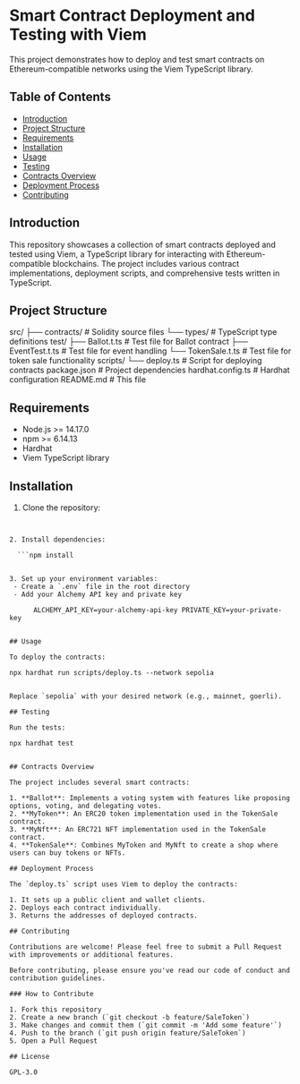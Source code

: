 # Smart Contract Deployment and Testing with Viem

This project demonstrates how to deploy and test smart contracts on Ethereum-compatible networks using the Viem TypeScript library.

## Table of Contents

- [Introduction](#introduction)
- [Project Structure](#project-structure)
- [Requirements](#requirements)
- [Installation](#installation)
- [Usage](#usage)
- [Testing](#testing)
- [Contracts Overview](#contracts-overview)
- [Deployment Process](#deployment-process)
- [Contributing](#contributing)

## Introduction

This repository showcases a collection of smart contracts deployed and tested using Viem, a TypeScript library for interacting with Ethereum-compatible blockchains. The project includes various contract implementations, deployment scripts, and comprehensive tests written in TypeScript.

## Project Structure
src/ ├── contracts/ # Solidity source files └── types/ # TypeScript type definitions test/ ├── Ballot.t.ts # Test file for Ballot contract ├── EventTest.t.ts # Test file for event handling └── TokenSale.t.ts # Test file for token sale functionality scripts/ └── deploy.ts # Script for deploying contracts package.json # Project dependencies hardhat.config.ts # Hardhat configuration README.md # This file


## Requirements

- Node.js >= 14.17.0
- npm >= 6.14.13
- Hardhat
- Viem TypeScript library

## Installation

1. Clone the repository:
  ```git clone https://github.com/YassineElBachiri/solidity-viem.git


2. Install dependencies:

    ```npm install


3. Set up your environment variables:
   - Create a `.env` file in the root directory
   - Add your Alchemy API key and private key

        ALCHEMY_API_KEY=your-alchemy-api-key PRIVATE_KEY=your-private-key


## Usage

To deploy the contracts:

npx hardhat run scripts/deploy.ts --network sepolia


Replace `sepolia` with your desired network (e.g., mainnet, goerli).

## Testing

Run the tests:

npx hardhat test


## Contracts Overview

The project includes several smart contracts:

1. **Ballot**: Implements a voting system with features like proposing options, voting, and delegating votes.
2. **MyToken**: An ERC20 token implementation used in the TokenSale contract.
3. **MyNft**: An ERC721 NFT implementation used in the TokenSale contract.
4. **TokenSale**: Combines MyToken and MyNft to create a shop where users can buy tokens or NFTs.

## Deployment Process

The `deploy.ts` script uses Viem to deploy the contracts:

1. It sets up a public client and wallet clients.
2. Deploys each contract individually.
3. Returns the addresses of deployed contracts.

## Contributing

Contributions are welcome! Please feel free to submit a Pull Request with improvements or additional features.

Before contributing, please ensure you've read our code of conduct and contribution guidelines.

### How to Contribute

1. Fork this repository
2. Create a new branch (`git checkout -b feature/SaleToken`)
3. Make changes and commit them (`git commit -m 'Add some feature'`)
4. Push to the branch (`git push origin feature/SaleToken`)
5. Open a Pull Request

## License

GPL-3.0